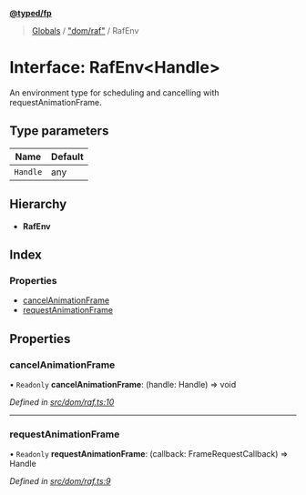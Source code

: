 **[@typed/fp](../README.md)**

> [Globals](../globals.md) / ["dom/raf"](../modules/_dom_raf_.md) / RafEnv

# Interface: RafEnv\<Handle>

An environment type for scheduling and cancelling with requestAnimationFrame.

## Type parameters

Name | Default |
------ | ------ |
`Handle` | any |

## Hierarchy

* **RafEnv**

## Index

### Properties

* [cancelAnimationFrame](_dom_raf_.rafenv.md#cancelanimationframe)
* [requestAnimationFrame](_dom_raf_.rafenv.md#requestanimationframe)

## Properties

### cancelAnimationFrame

• `Readonly` **cancelAnimationFrame**: (handle: Handle) => void

*Defined in [src/dom/raf.ts:10](https://github.com/TylorS/typed-fp/blob/8639976/src/dom/raf.ts#L10)*

___

### requestAnimationFrame

• `Readonly` **requestAnimationFrame**: (callback: FrameRequestCallback) => Handle

*Defined in [src/dom/raf.ts:9](https://github.com/TylorS/typed-fp/blob/8639976/src/dom/raf.ts#L9)*

